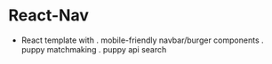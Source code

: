 # React-Nav

- React template with 
    . mobile-friendly navbar/burger components
    . puppy matchmaking
    . puppy api search
    
